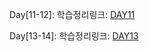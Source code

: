 Day[11-12]:  학습정리링크: [DAY11](https://dohun-choi.notion.site/day11-2c38c2e4bd6145e8a1cc16539a5b489d?pvs=4)

Day[13-14]:  학습정리링크: [DAY13](https://dohun-choi.notion.site/day13-6ed0fec916274bb1b77aa672eeecacb3?pvs=4)